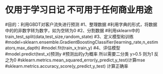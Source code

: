 # 仅用于学习日记 不可用于任何商业用途
#目的：利用GBDT对客户流失进行预测
#1、整理数据
#利用字典的形式，将数据中的的非数字转为数字，如为空转为0
#2、分割数据
#利用sklearn中的train_test_split(data,test_size,random_state)
#3、定义模型和训练
#model=sklearn.ensemble.GradientBoostingClassifier(learning_rate,n_estimators,max_dapth)
#model.fit(train_x,train_y)
#4、评估模型
#model.predict(test_x)预测y
#预测出的y为概率  所以需要二分类  y>0.5 则为1 反之为0
#sklearn.metrics.mean_squared_error(y_predict,y_test)计算mse
#sklearn.metrics.accuracy_score(y_predict,y_test) 计算正确率
